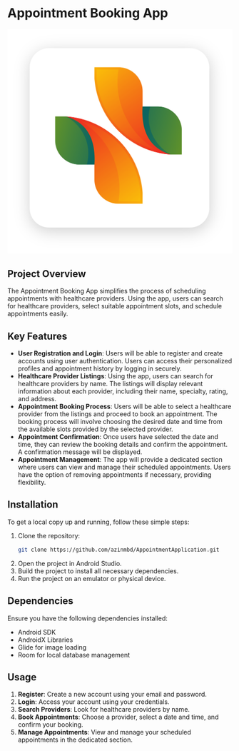 # Appointment Booking App

![Logo](https://github.com/azinmbd/AppointmentApplication/blob/main/app/src/main/res/drawable/logo.png)

## Project Overview

The Appointment Booking App simplifies the process of scheduling appointments with healthcare providers. Using the app, users can search for healthcare providers, select suitable appointment slots, and schedule appointments easily.

## Key Features

- **User Registration and Login**: Users will be able to register and create accounts using user authentication. Users can access their personalized profiles and appointment history by logging in securely.
- **Healthcare Provider Listings**: Using the app, users can search for healthcare providers by name. The listings will display relevant information about each provider, including their name, specialty, rating, and address.
- **Appointment Booking Process**: Users will be able to select a healthcare provider from the listings and proceed to book an appointment. The booking process will involve choosing the desired date and time from the available slots provided by the selected provider.
- **Appointment Confirmation**: Once users have selected the date and time, they can review the booking details and confirm the appointment. A confirmation message will be displayed.
- **Appointment Management**: The app will provide a dedicated section where users can view and manage their scheduled appointments. Users have the option of removing appointments if necessary, providing flexibility.

## Installation

To get a local copy up and running, follow these simple steps:

1. Clone the repository:
    ```sh
    git clone https://github.com/azinmbd/AppointmentApplication.git
    ```
2. Open the project in Android Studio.
3. Build the project to install all necessary dependencies.
4. Run the project on an emulator or physical device.

## Dependencies

Ensure you have the following dependencies installed:

- Android SDK
- AndroidX Libraries
- Glide for image loading
- Room for local database management

## Usage

1. **Register**: Create a new account using your email and password.
2. **Login**: Access your account using your credentials.
3. **Search Providers**: Look for healthcare providers by name.
4. **Book Appointments**: Choose a provider, select a date and time, and confirm your booking.
5. **Manage Appointments**: View and manage your scheduled appointments in the dedicated section.
